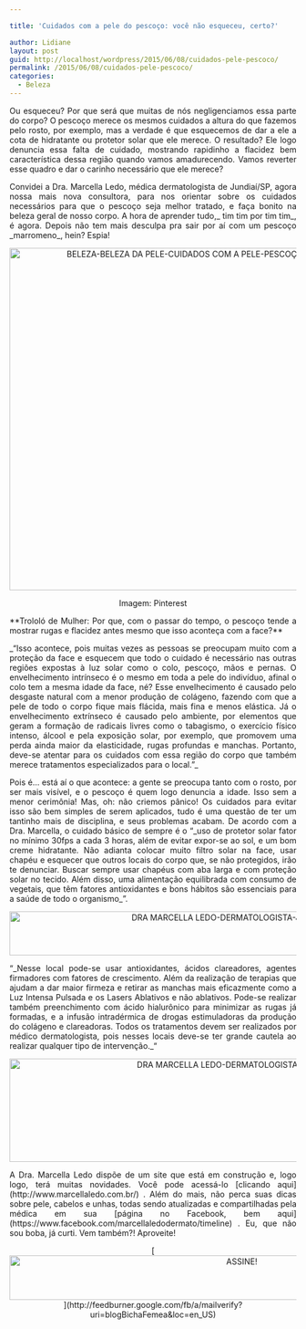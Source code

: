 ```yaml
---

title: 'Cuidados com a pele do pescoço: você não esqueceu, certo?'

author: Lidiane
layout: post
guid: http://localhost/wordpress/2015/06/08/cuidados-pele-pescoco/
permalink: /2015/06/08/cuidados-pele-pescoco/
categories:
  - Beleza
---
```

<p align="justify">
  Ou esqueceu? Por que será que muitas de nós negligenciamos essa parte do corpo? O pescoço merece os mesmos cuidados a altura do que fazemos pelo rosto, por exemplo, mas a verdade é que esquecemos de dar a ele a cota de hidratante ou protetor solar que ele merece. O resultado? Ele logo denuncia essa falta de cuidado, mostrando rapidinho a flacidez bem característica dessa região quando vamos amadurecendo. Vamos reverter esse quadro e dar o carinho necessário que ele merece?
</p>

<p align="justify">
  Convidei a Dra. Marcella Ledo, médica dermatologista de Jundiaí/SP, agora nossa mais nova consultora, para nos orientar sobre os cuidados necessários para que o pescoço seja melhor tratado, e faça bonito na beleza geral de nosso corpo. A hora de aprender tudo,_ tim tim por tim tim_, é agora. Depois não tem mais desculpa pra sair por aí com um pescoço _marromeno_, hein? Espia!
</p>

<p align="center">
  <a href="http://www.trololodemulher.com.br/blog/wp-content/uploads/2015/06/BELEZA-BELEZA-DA-PELE-CUIDADOS-COM-A-PELE-PESCOÇO.jpg"><img class="alignnone size-full wp-image-11008" src="http://www.trololodemulher.com.br/blog/wp-content/uploads/2015/06/BELEZA-BELEZA-DA-PELE-CUIDADOS-COM-A-PELE-PESCOÇO.jpg" alt="BELEZA-BELEZA DA PELE-CUIDADOS COM A PELE-PESCOÇO" width="600" height="600" /></a>
</p>

<p align="center">
  Imagem: Pinterest
</p>

<p align="justify">
  **Trololó de Mulher: Por que, com o passar do tempo, o pescoço tende a mostrar rugas e flacidez antes mesmo que isso aconteça com a face?**
</p>

<p align="justify">
  _“Isso acontece, pois muitas vezes as pessoas se preocupam muito com a proteção da face e esquecem que todo o cuidado é necessário nas outras regiões expostas à luz solar como o colo, pescoço, mãos e pernas. O envelhecimento intrínseco é o mesmo em toda a pele do indivíduo, afinal o colo tem a mesma idade da face, né? Esse envelhecimento é causado pelo desgaste natural com a menor produção de colágeno, fazendo com que a pele de todo o corpo fique mais flácida, mais fina e menos elástica. Já o envelhecimento extrínseco é causado pelo ambiente, por elementos que geram a formação de radicais livres como o tabagismo, o exercício físico intenso, álcool e pela exposição solar, por exemplo, que promovem uma perda ainda maior da elasticidade, rugas profundas e manchas. Portanto, deve-se atentar para os cuidados com essa região do corpo que também merece tratamentos especializados para o local.”_
</p>

<p align="justify">
  Pois é… está aí o que acontece: a gente se preocupa tanto com o rosto, por ser mais visível, e o pescoço é quem logo denuncia a idade. Isso sem a menor cerimônia! Mas, oh: não criemos pânico! Os cuidados para evitar isso são bem simples de serem aplicados, tudo é uma questão de ter um tantinho mais de disciplina, e seus problemas acabam. De acordo com a Dra. Marcella, o cuidado básico de sempre é o “_uso de protetor solar fator no mínimo 30fps a cada 3 horas, além de evitar expor-se ao sol, e um bom creme hidratante. Não adianta colocar muito filtro solar na face, usar chapéu e esquecer que outros locais do corpo que, se não protegidos, irão te denunciar. Buscar sempre usar chapéus com aba larga e com proteção solar no tecido. Além disso, uma alimentação equilibrada com consumo de vegetais, que têm fatores antioxidantes e bons hábitos são essenciais para a saúde de todo o organismo_”.
</p>

<p align="center">
  <a href="http://www.trololodemulher.com.br/blog/wp-content/uploads/2015/06/DRA-MARCELLA-LEDO-DERMATOLOGISTA-JUNDIAI-SP2.png"><img class="alignnone size-full wp-image-11011" src="http://www.trololodemulher.com.br/blog/wp-content/uploads/2015/06/DRA-MARCELLA-LEDO-DERMATOLOGISTA-JUNDIAI-SP2.png" alt="DRA MARCELLA LEDO-DERMATOLOGISTA-JUNDIAI-SP[2]" width="800" height="77" /></a>
</p>

<p align="justify">
  &#8220;_Nesse local pode-se usar antioxidantes, ácidos clareadores, agentes firmadores com fatores de crescimento. Além da realização de terapias que ajudam a dar maior firmeza e retirar as manchas mais eficazmente como a Luz Intensa Pulsada e os Lasers Ablativos e não ablativos. Pode-se realizar também preenchimento com ácido hialurônico para minimizar as rugas já formadas, e a infusão intradérmica de drogas estimuladoras da produção do colágeno e clareadoras. Todos os tratamentos devem ser realizados por médico dermatologista, pois nesses locais deve-se ter grande cautela ao realizar qualquer tipo de intervenção._&#8220;
</p>

<p align="center">
  <a href="http://www.trololodemulher.com.br/blog/wp-content/uploads/2015/06/DRA-MARCELLA-LEDO-DERMATOLOGISTA-JUNDIAI-SP.png"><img class="alignnone size-full wp-image-11010" src="http://www.trololodemulher.com.br/blog/wp-content/uploads/2015/06/DRA-MARCELLA-LEDO-DERMATOLOGISTA-JUNDIAI-SP.png" alt="DRA MARCELLA LEDO-DERMATOLOGISTA-JUNDIAI-SP" width="800" height="181" /></a>
</p>

<p align="justify">
  A Dra. Marcella Ledo dispõe de um site que está em construção e, logo logo, terá muitas novidades. Você pode acessá-lo [clicando aqui](http://www.marcellaledo.com.br/) . Além do mais, não perca suas dicas sobre pele, cabelos e unhas, todas sendo atualizadas e compartilhadas pela médica em sua [página no Facebook, bem aqui](https://www.facebook.com/marcellaledodermato/timeline) . Eu, que não sou boba, já curti. Vem também?! Aproveite!
</p>

<p align="center">
  [<img class="alignnone size-full wp-image-10439" src="http://www.trololodemulher.com.br/blog/wp-content/uploads/2014/09/ASSINE.png" alt="ASSINE!" width="800" height="78" />](http://feedburner.google.com/fb/a/mailverify?uri=blogBichaFemea&loc=en_US) 
</p>

<p align="justify">